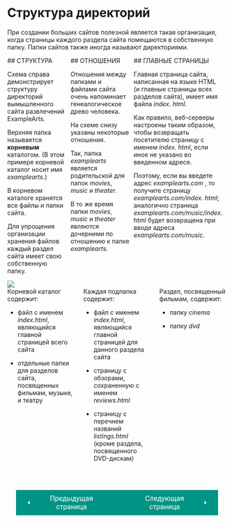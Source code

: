# Структура директорий

При создании больших сайтов полезной является такая организация, когда страницы каждого раздела сайта помещаются в собственную папку. Папки сайтов также иногда называют директориями.

<div style="display:flex;" markdown>
<div style="flex:1;margin-right:10px;width:50%;" markdown>
## СТРУКТУРА

Схема справа демонстрирует структуру директорий вымышленного сайта развлечений ExampleArts.

Верхняя папка называется **корневым** каталогом. (В этом примере корневой каталог носит имя *examplearts*.)

В корневом каталоге хранятся все файлы и папки сайта.

Для упрощения организации хранения файлов каждый раздел сайта имеет свою собственную папку.
</div>
<div style="flex:1;margin-right:10px;width:50%;" markdown>
## ОТНОШЕНИЯ

Отношения между папками и файлами сайта очень напоминает генеалогическое древо человека.

На схеме снизу указаны некоторые отношения.

Так, папка *examplearts* является родительской для папок *movies*, *music* и *theater*.

В то же время папки *movies*, *music* и *theater* являются дочерними по отношению к папке *examplearts*.
</div>
<div style="flex:1;margin-right:10px;width:50%;" markdown>
## ГЛАВНЫЕ СТРАНИЦЫ

Главная страница сайта, написанная на языке HTML (и главные страницы всех разделов сайта), имеет имя файла *index. html*.

Как правило, веб-серверы настроены таким образом, чтобы возвращать посетителю страницу с именем *index. html*, если иное не указано во введенном адресе.

Поэтому, если вы введете адрес *examplearts.com* , то получите страницу *examplearts.com/index. html*; аналогично страница *examplearts.com/music/index*. html будет возвращена при вводе адреса *examplearts.com/music*.
</div></div>

<img src="/html-css-manual/assets/images/structureex.png" style="left:50%">

<div style="display:flex;" markdown>
<div style="flex:1;margin-right:20px;width:50%;" markdown>
Корневой каталог содержит:

* файл с именем *index.html*, являющийся главной страницей всего сайта

* отдельные папки для разделов сайта, посвященных фильмам, музыке, и театру
</div>
<div style="flex:1;margin-right:20px;width:50%;" markdown>
Каждая подпапка содержит:

* файл с именем *index.html*, являющийся главной страницей для данного раздела сайта

* страницу с обзорами, сохраненную с именем *reviews.html*

* страницу с перечнем названий *listings.html* (кроме раздела, посвященного DVD-дискам)
</div>
<div style="flex:1;;width:50%;" markdown>
Раздел, посвященный фильмам, содержит:

* папку *cinema*

* папку *dvd*
</div></div>

<div style="display: flex; justify-content: space-between; padding: 20px; margin-top:30px;"><button class="custom-button" style="background-color: rgb(0, 148, 133); color: white; font-family: 'Roboto', sans-serif; border: none; cursor: pointer; padding: 10px 20px; font-size: 16px; display: flex; align-items: center;" onclick="window.location.href='/html-css-manual/html/link/other'"><svg xmlns="http://www.w3.org/2000/svg" viewBox="0 0 24 24" style="fill: white; width: 20px; height: 20px;"><path d="M15 18l-6-6 6-6" /></svg><span style="margin: 0 10px;">Предыдущая страница</span></button><button class="custom-button" style="background-color: rgb(0, 148, 133); color: white; font-family: 'Roboto', sans-serif; border: none; cursor: pointer; padding: 10px 20px; font-size: 16px; display: flex; align-items: center;" onclick="window.location.href='/html-css-manual/html/link/mail'"><span style="margin: 0 10px;">Следующая страница</span><svg xmlns="http://www.w3.org/2000/svg" viewBox="0 0 24 24" style="fill: white; width: 20px; height: 20px;"><path d="M9 18l6-6-6-6" /></svg></button></div>
